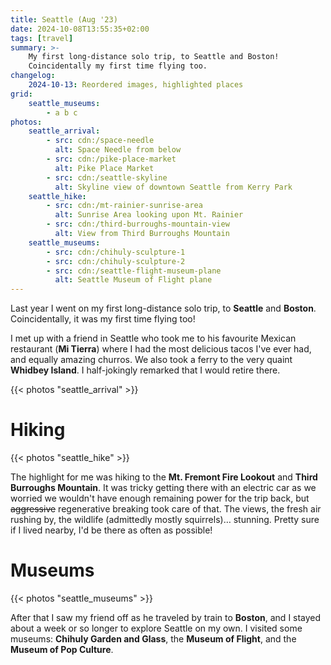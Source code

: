 ```yaml
---
title: Seattle (Aug '23)
date: 2024-10-08T13:55:35+02:00
tags: [travel]
summary: >-
    My first long-distance solo trip, to Seattle and Boston!
    Coincidentally my first time flying too.
changelog:
    2024-10-13: Reordered images, highlighted places
grid:
    seattle_museums:
        - a b c
photos:
    seattle_arrival:
        - src: cdn:/space-needle
          alt: Space Needle from below
        - src: cdn:/pike-place-market
          alt: Pike Place Market
        - src: cdn:/seattle-skyline
          alt: Skyline view of downtown Seattle from Kerry Park
    seattle_hike:
        - src: cdn:/mt-rainier-sunrise-area
          alt: Sunrise Area looking upon Mt. Rainier
        - src: cdn:/third-burroughs-mountain-view
          alt: View from Third Burroughs Mountain
    seattle_museums:
        - src: cdn:/chihuly-sculpture-1
        - src: cdn:/chihuly-sculpture-2
        - src: cdn:/seattle-flight-museum-plane
          alt: Seattle Museum of Flight plane
---
```


Last year I went on my first long-distance solo trip, to **Seattle** and **Boston**.
Coincidentally, it was my first time flying too!

I met up with a friend in Seattle who took me to his favourite Mexican restaurant (**Mi Tierra**)
where I had the most delicious tacos I've ever had, and equally amazing churros. We also took
a ferry to the very quaint **Whidbey Island**. I half-jokingly remarked that I would retire there.

{{< photos "seattle_arrival" >}}

# Hiking
{{< photos "seattle_hike" >}}

The highlight for me was hiking to the **Mt. Fremont Fire Lookout** and **Third Burroughs Mountain**.
It was tricky getting there with an electric car as we worried we wouldn't have enough remaining
power for the trip back, but ~~aggressive~~ regenerative breaking took care of that. The views,
the fresh air rushing by, the wildlife (admittedly mostly squirrels)… stunning. Pretty sure if I
lived nearby, I'd be there as often as possible!

# Museums
{{< photos "seattle_museums" >}}

After that I saw my friend off as he traveled by train to **Boston**, and I stayed about a week
or so longer to explore Seattle on my own. I visited some museums: **Chihuly Garden and Glass**,
the **Museum of Flight**, and the **Museum of Pop Culture**.
